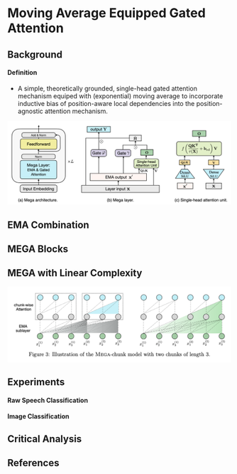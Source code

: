 # Moving Average Equipped Gated Attention

## Background

#### Definition
* A simple, theoretically grounded, single-head gated attention mechanism equiped with (exponential) moving average to incorporate inductive bias of position-aware local dependencies into the position-agnostic attention mechanism.

![GitHub Logo](/Images/MEGA.png)


## EMA Combination



##



##



## MEGA Blocks



## MEGA with Linear Complexity
![GitHub Logo](/Images/MEGA_Chunk.png)


## Experiments



#### Raw Speech Classification



#### Image Classification



## Critical Analysis



## References

